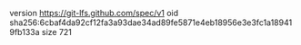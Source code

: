 version https://git-lfs.github.com/spec/v1
oid sha256:6cbaf4da92cf12fa3a93dae34ad89fe5871e4eb18956e3e3fc1a189419fb133a
size 721
